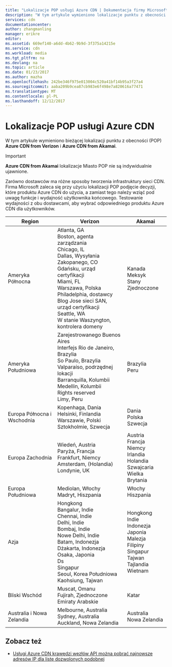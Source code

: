 ```yaml
---
title: "Lokalizacje POP usługi Azure CDN | Dokumentacja firmy Microsoft"
description: "W tym artykule wymieniono lokalizacje punktu z obecności Azure CDN."
services: cdn
documentationcenter: 
author: zhangmanling
manager: erikre
editor: 
ms.assetid: 669ef140-a6dd-4b62-9b9d-3f375a14215e
ms.service: cdn
ms.workload: media
ms.tgt_pltfrm: na
ms.devlang: na
ms.topic: article
ms.date: 01/23/2017
ms.author: mazha
ms.openlocfilehash: 242be346f975e013004c520a41bf14b95a3f27a4
ms.sourcegitcommit: aaba209b9cea87cb983e6f498e7a820616a77471
ms.translationtype: MT
ms.contentlocale: pl-PL
ms.lasthandoff: 12/12/2017
---
```

# <a name="azure-cdn-pop-locations"></a>Lokalizacje POP usługi Azure CDN
W tym artykule wymieniono bieżącej lokalizacji punktu z obecności (POP) **Azure CDN from Verizon** i **Azure CDN from Akamai**.

> [!IMPORTANT]
> **Azure CDN from Akamai** lokalizacje Miasto POP nie są indywidualnie ujawnione.  
> 
> Zarówno dostawców ma różne sposoby tworzenia infrastruktury sieci CDN.  Firma Microsoft zaleca się przy użyciu lokalizacji POP podjęcie decyzji, które produktu Azure CDN do użycia, a zamiast tego należy wziąć pod uwagę funkcje i wydajność użytkownika końcowego.  Testowanie wydajności z obu dostawcami, aby wybrać odpowiedniego produktu Azure CDN dla użytkowników. 
> 
> 

| Region | Verizon | Akamai |
| --- | --- | --- |
| Ameryka Północna | Atlanta, GA<br />Boston, agenta zarządzania<br />Chicago, IL<br />Dallas, Wysyłania<br />Zakopanego, CO<br />Gdańsku, urząd certyfikacji<br />Miami, FL<br />Warszawa, Polska<br />Philadelphia, dostawcy<br />Blog Jose sieci SAN, urząd certyfikacji<br />Seattle, WA<br />W stanie Waszyngton, kontrolera domeny | Kanada<br />Meksyk<br />Stany Zjednoczone |
| Ameryka Południowa | Zarejestrowanego Buenos Aires<br />Interfejs Rio de Janeiro, Brazylia<br />So Paulo, Brazylia<br />Valparaíso, podrzędnej lokacji<br />Barranquilla, Kolumbii<br />Medellin, Kolumbii<br />Rights reserved<br />Limy, Peru | Brazylia<br />Peru |
| Europa Północna i Wschodnia | Kopenhaga, Dania<br />Helsinki, Finlandia<br />Warszawie, Polski<br />Sztokholmie, Szwecja | Dania<br />Polska<br />Szwecja<br /> |
| Europa Zachodnia | Wiedeń, Austria<br />Paryża, Francja<br />Frankfurt, Niemcy<br />Amsterdam, (Holandia)<br />Londynie, UK | Austria<br />Francja<br />Niemcy<br />Irlandia<br />Holandia<br />Szwajcaria<br />Wielka Brytania |
| Europa Południowa | Mediolan, Włochy<br />Madryt, Hiszpania | Włochy<br />Hiszpania |
| Azja | Hongkong<br />Bangalur, Indie<br />Chennai, Indie<br />Delhi, Indie<br />Bombaj, Indie<br />Nowe Delhi, Indie<br />Batam, Indonezja<br />Dżakarta, Indonezja<br />Osaka, Japonia<br />Ds<br />Singapur<br />Seoul, Korea Południowa<br />Kaohsiung, Tajwan | Hongkong<br />Indie<br />Indonezja<br />Japonia<br />Malezja<br />Filipiny<br />Singapur<br />Tajwan<br />Tajlandia<br />Wietnam |
| Bliski Wschód | Muscat, Omanu<br />Fujirah, Zjednoczone Emiraty Arabskie | Katar |
| Australia i Nowa Zelandia | Melbourne, Australia<br />Sydney, Australia<br />Auckland, Nowa Zelandia | Australia<br />Nowa Zelandia |

## <a name="see-also"></a>Zobacz też
* [Usługi Azure CDN krawędzi węzłów API można pobrać najnowsze adresów IP dla listę dozwolonych podobnej](https://docs.microsoft.com/rest/api/cdn/edgenodes)

